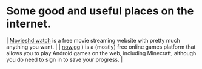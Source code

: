 # Some good and useful places on the internet.

| [Movieshd.watch](https://movieshd.watch/) is a free movie streaming website with pretty much anything you want. |
| [now.gg](https://now.gg/)
) is a (mostly) free online games platform that allows you to play Android games on the web, including Minecraft, although you do need to sign in to save your progress. |
